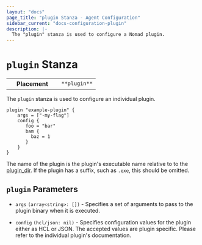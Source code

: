```yaml
---
layout: "docs"
page_title: "plugin Stanza - Agent Configuration"
sidebar_current: "docs-configuration-plugin"
description: |-
  The "plugin" stanza is used to configure a Nomad plugin.
---
```


# `plugin` Stanza

<table class="table table-bordered table-striped">
  <tr>
    <th width="120">Placement</th>
    <td>
      <code>**plugin**</code>
    </td>
  </tr>
</table>

The `plugin` stanza is used to configure an individual plugin.

```hcl
plugin "example-plugin" {
    args = ["-my-flag"]
    config {
       foo = "bar"
       bam {
         baz = 1
       }
    }
}
```

The name of the plugin is the plugin's executable name relative to to the
[plugin_dir](/docs/configuration/index.html#plugin_dir). If the plugin has a
suffix, such as `.exe`, this should be omitted.

## `plugin` Parameters

- `args` `(array<string>: [])` - Specifies a set of arguments to pass to the
  plugin binary when it is executed.

- `config` `(hcl/json: nil)` - Specifies configuration values for the plugin
  either as HCL or JSON. The accepted values are plugin specific. Please refer
  to the individual plugin's documentation.
